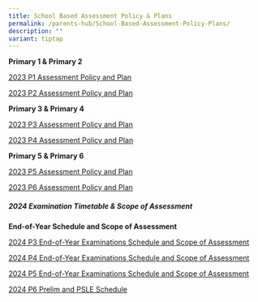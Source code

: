 ```yaml
---
title: School Based Assessment Policy & Plans
permalink: /parents-hub/School-Based-Assessment-Policy-Plans/
description: ""
variant: tiptap
---
```

<p><strong>Primary 1 &amp;&nbsp;Primary 2</strong>
</p>
<p><a href="/files/Parents'%20Hub/School%20Based%20assessment%20policy/2023%20P1%20Assessment%20Policy,%20Plan%20-%20EL,%20MA%20&amp;%20CL.pdf" rel="noopener noreferrer nofollow" target="_blank">2023 P1 Assessment Policy and Plan</a>
</p>
<p><a href="/files/Parents'%20Hub/School%20Based%20assessment%20policy/2023%20P2%20Assessment%20Policy,%20Plan%20-%20EL,%20MA%20&amp;%20CL.pdf" rel="noopener noreferrer nofollow" target="_blank">2023 P2 Assessment Policy and Plan</a>
</p>
<p><strong>Primary 3 &amp; Primary 4</strong>
</p>
<p><a href="/files/Parents'%20Hub/School%20Based%20assessment%20policy/2023%20P3%20Assessment%20Policy,%20Plan,%20WA%20info%20-%20EL,%20MA,%20SC%20&amp;%20CL.pdf" rel="noopener noreferrer nofollow" target="_blank">2023 P3 Assessment Policy and Plan</a>
</p>
<p><a href="/files/Parents'%20Hub/School%20Based%20assessment%20policy/2023%20P4%20Assessment%20Policy,%20Plan,%20WA%20info%20-%20EL,%20MA,%20SC%20&amp;%20CL.pdf" rel="noopener noreferrer nofollow" target="_blank">2023 P4 Assessment Policy and Plan</a>
</p>
<p><strong>Primary 5 &amp; Primary 6</strong>
</p>
<p><a href="/files/Parents'%20Hub/School%20Based%20assessment%20policy/2023%20P5%20Assessment%20Policy,%20Plan,%20WA%20info%20-%20EL,%20MA,%20SC%20&amp;%20CL.pdf" rel="noopener noreferrer nofollow" target="_blank">2023 P5 Assessment Policy and Plan</a>
</p>
<p><a href="/files/Parents'%20Hub/School%20Based%20assessment%20policy/2023%20P6%20Assessment%20Policy,%20Plan,%20WA%20info%20-%20EL,%20MA,%20SC%20&amp;%20CL.pdf" rel="noopener noreferrer nofollow" target="_blank">2023 P6 Assessment Policy and Plan</a>
</p>
<h5><strong>2024 Examination Timetable &amp; Scope of Assessment</strong></h5>
<p><strong>End-of-Year Schedule and Scope of Assessment</strong>
</p>
<p><a href="2024 P3 End-of-Year Examinations Schedule and Scope of Assessment" rel="noopener nofollow" target="_blank">2024 P3 End-of-Year Examinations Schedule and Scope of Assessment</a>
</p>
<p></p>
<p><a href="/files/2024_WA3_P4_Schedule_and_Scope_of_Assessment.pdf" rel="noopener noreferrer nofollow" target="_blank">2024 P4 </a>
<a href="/files/2024_WA3_P3_Schedule_and_Scope_of_Assessment.pdf" rel="noopener noreferrer nofollow" target="_blank">End-of-Year Examinations</a><a href="/files/2024_WA3_P4_Schedule_and_Scope_of_Assessment.pdf" rel="noopener noreferrer nofollow" target="_blank"> Schedule and Scope of Assessment</a>
</p>
<p></p>
<p><a href="/files/2024_WA3_P5_Schedule_and_Scope_of_Assessment.pdf" rel="noopener noreferrer nofollow" target="_blank">2024 P5 </a>
<a href="/files/2024_WA3_P3_Schedule_and_Scope_of_Assessment.pdf" rel="noopener noreferrer nofollow" target="_blank">End-of-Year Examinations</a><a href="/files/2024_WA3_P5_Schedule_and_Scope_of_Assessment.pdf" rel="noopener noreferrer nofollow" target="_blank"> Schedule and Scope of Assessment</a>
</p>
<p></p>
<p><a href="/files/2024_P6_Prelim_and_PSLE_Schedule.pdf" rel="noopener noreferrer nofollow" target="_blank">2024 P6 Prelim and PSLE Schedule</a>
</p>
<p></p>
<p></p>